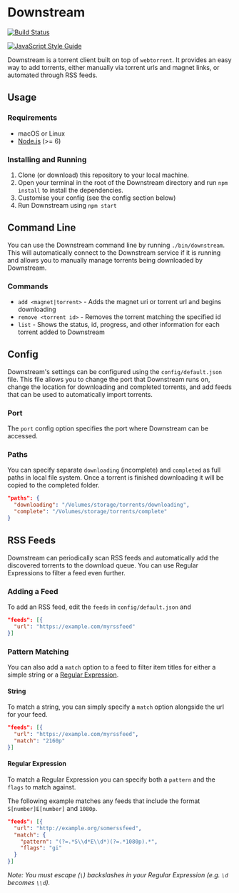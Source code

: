 # Downstream
[![Build Status](https://travis-ci.org/downstream-torrent/downstream.svg?branch=master)](https://travis-ci.org/downstream-torrent/downstream)

[![JavaScript Style Guide](https://cdn.rawgit.com/standard/standard/master/badge.svg)](https://github.com/standard/standard)

Downstream is a torrent client built on top of `webtorrent`. It provides an
easy way to add torrents, either manually via torrent urls and magnet links,
or automated through RSS feeds.

## Usage
### Requirements
- macOS or Linux
- [Node.js](https://nodejs.org) (>= 6)

### Installing and Running
1. Clone (or download) this repository to your local machine.
2. Open your terminal in the root of the Downstream directory and run `npm install`
to install the dependencies.
3. Customise your config (see the config section below)
4. Run Downstream using `npm start`

## Command Line
You can use the Downstream command line by running `./bin/downstream`. This will
automatically connect to the Downstream service if it is running and allows you to
manually manage torrents being downloaded by Downstream.

### Commands
- `add <magnet|torrent>` - Adds the magnet uri or torrent url and begins downloading
- `remove <torrent id>` - Removes the torrent matching the specified id
- `list` - Shows the status, id, progress, and other information for each torrent added
to Downstream

## Config
Downstream's settings can be configured using the `config/default.json` file.
This file allows you to change the port that Downstream runs on, change the
location for downloading and completed torrents, and add feeds that can be
used to automatically import torrents.

### Port
The `port` config option specifies the port where Downstream can be accessed.

### Paths
You can specify separate `downloading` (incomplete) and `completed` as full
paths in local file system. Once a torrent is finished downloading it will be
copied to the completed folder.

```json
"paths": {
  "downloading": "/Volumes/storage/torrents/downloading",
  "complete": "/Volumes/storage/torrents/complete"
}
```

## RSS Feeds
Downstream can periodically scan RSS feeds and automatically add the discovered
torrents to the download queue. You can use Regular Expressions to filter a
feed even further.

### Adding a Feed
To add an RSS feed, edit the `feeds` in `config/default.json` and

```json
"feeds": [{
  "url": "https://example.com/myrssfeed"
}]
```

### Pattern Matching
You can also add a `match` option to a feed to filter item titles for either a simple
string or a [Regular Expression](https://developer.mozilla.org/en/docs/Web/JavaScript/Reference/Global_Objects/RegExp).

#### String
To match a string, you can simply specify a `match` option alongside the url
for your feed.

```json
"feeds": [{
  "url": "https://example.com/myrssfeed",
  "match": "2160p"
}]
```

#### Regular Expression
To match a Regular Expression you can specify both a `pattern` and the `flags`
to match against.

The following example matches any feeds that include the format
`S[number]E[number]` and `1080p`.

```json
"feeds": [{
  "url": "http://example.org/somerssfeed",
  "match": {
    "pattern": "(?=.*S\\d*E\\d*)(?=.*1080p).*",
    "flags": "gi"
  }
}]
```

_Note: You must escape (`\`) backslashes in your Regular Expression (e.g. `\d`
becomes `\\d`)._

